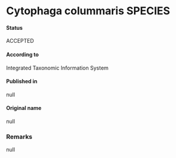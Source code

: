 # Cytophaga colummaris SPECIES

#### Status
ACCEPTED

#### According to
Integrated Taxonomic Information System

#### Published in
null

#### Original name
null

### Remarks
null
